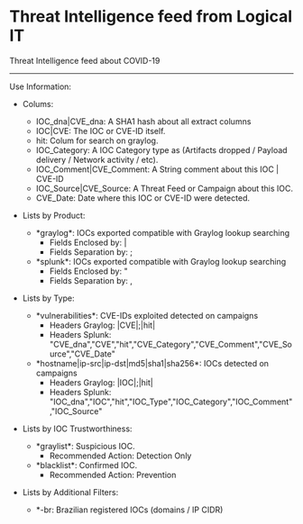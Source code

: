 # Threat Intelligence feed from Logical IT

Threat Intelligence feed about COVID-19

----------------------------------

Use Information:

* Colums: 
  * IOC_dna|CVE_dna: A SHA1 hash about all extract columns
  * IOC|CVE: The IOC or CVE-ID itself.
  * hit: Colum for search on graylog.
  * IOC_Category: A IOC Category type as (Artifacts dropped / Payload delivery / Network activity / etc).
  * IOC_Comment|CVE_Comment: A String comment about this IOC | CVE-ID
  * IOC_Source|CVE_Source: A Threat Feed or Campaign about this IOC.
  * CVE_Date: Date where this IOC or CVE-ID were detected. 

* Lists by Product:
  * \*graylog*: IOCs exported compatible with Graylog lookup searching
    * Fields Enclosed by: |
    * Fields Separation by: ;
  * \*splunk*: IOCs exported compatible with Graylog lookup searching
    * Fields Enclosed by: "
    * Fields Separation by: ,
    
* Lists by Type:
  * \*vulnerabilities*: CVE-IDs exploited detected on campaigns
    * Headers Graylog: |CVE|;|hit|
    * Headers Splunk: "CVE_dna","CVE","hit","CVE_Category","CVE_Comment","CVE_Source","CVE_Date"
  * \*hostname|ip-src|ip-dst|md5|sha1|sha256*: IOCs detected on campaigns
    * Headers Graylog: |IOC|;|hit|
    * Headers Splunk: "IOC_dna","IOC","hit","IOC_Type","IOC_Category","IOC_Comment","IOC_Source"
    
* Lists by IOC Trustworthiness:
  * \*graylist*: Suspicious IOC. 
    * Recommended Action: Detection Only
  * \*blacklist*: Confirmed IOC.
    * Recommended Action: Prevention
    
* Lists by Additional Filters:
  * \*-br: Brazilian registered IOCs (domains / IP CIDR)

